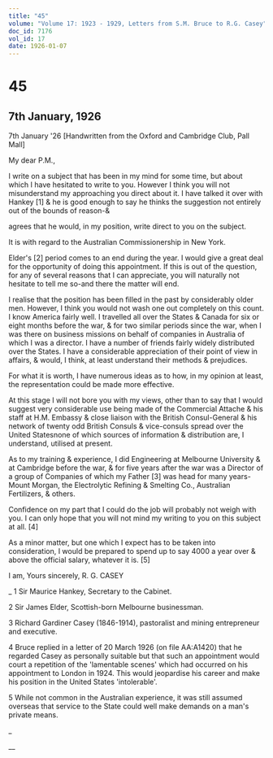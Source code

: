 ```yaml
---
title: "45"
volume: "Volume 17: 1923 - 1929, Letters from S.M. Bruce to R.G. Casey"
doc_id: 7176
vol_id: 17
date: 1926-01-07
---
```


# 45

## 7th January, 1926

7th January '26 [Handwritten from the Oxford and Cambridge Club, Pall Mall]

My dear P.M.,

I write on a subject that has been in my mind for some time, but about which I have hesitated to write to you. However I think you will not misunderstand my approaching you direct about it. I have talked it over with Hankey [1] &amp; he is good enough to say he thinks the suggestion not entirely out of the bounds of reason-&amp;

agrees that he would, in my position, write direct to you on the subject.

It is with regard to the Australian Commissionership in New York.

Elder's [2] period comes to an end during the year. I would give a great deal for the opportunity of doing this appointment. If this is out of the question, for any of several reasons that I can appreciate, you will naturally not hesitate to tell me so-and there the matter will end.

I realise that the position has been filled in the past by considerably older men. However, I think you would not wash one out completely on this count. I know America fairly well. I travelled all over the States &amp; Canada for six or eight months before the war, &amp; for two similar periods since the war, when I was there on business missions on behalf of companies in Australia of which I was a director. I have a number of friends fairly widely distributed over the States. I have a considerable appreciation of their point of view in affairs, &amp; would, I think, at least understand their methods &amp; prejudices.

For what it is worth, I have numerous ideas as to how, in my opinion at least, the representation could be made more effective.

At this stage I will not bore you with my views, other than to say that I would suggest very considerable use being made of the Commercial Attache &amp; his staff at H.M. Embassy &amp; close liaison with the British Consul-General &amp; his network of twenty odd British Consuls &amp; vice-consuls spread over the United Statesnone of which sources of information &amp; distribution are, I understand, utilised at present.

As to my training &amp; experience, I did Engineering at Melbourne University &amp; at Cambridge before the war, &amp; for five years after the war was a Director of a group of Companies of which my Father [3] was head for many years-Mount Morgan, the Electrolytic Refining &amp; Smelting Co., Australian Fertilizers, &amp; others.

Confidence on my part that I could do the job will probably not weigh with you. I can only hope that you will not mind my writing to you on this subject at all. [4]

As a minor matter, but one which I expect has to be taken into consideration, I would be prepared to spend up to say 4000 a year over &amp; above the official salary, whatever it is. [5]

I am, Yours sincerely, R. G. CASEY 

_ 1 Sir Maurice Hankey, Secretary to the Cabinet.

2 Sir James Elder, Scottish-born Melbourne businessman.

3 Richard Gardiner Casey (1846-1914), pastoralist and mining entrepreneur and executive.

4 Bruce replied in a letter of 20 March 1926 (on file AA:A1420) that he regarded Casey as personally suitable but that such an appointment would court a repetition of the 'lamentable scenes' which had occurred on his appointment to London in 1924. This would jeopardise his career and make his position in the United States 'intolerable'.

5 While not common in the Australian experience, it was still assumed overseas that service to the State could well make demands on a man's private means.

_

__
